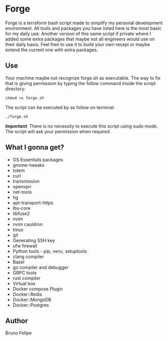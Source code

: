 # Forge

Forge is a terraform bash script made to simplify my personal development environment.
All tools and packages you have listed here is the most basic for my daily use.
Another version of this same script if private where I added some extra packages that maybe not all engineers would use on their daily basis. Feel free to use it to build your own recepi or maybe extend the current one with extra packages.

## Use

Your machine maybe not recognize forge.sh as executable. The way to fix that is giving permission by typing the follow command inside the script directory:

    chmod +x forge.sh

The script can be executed by as follow on terminal:

    ./forge.sh

***Important***: There is no necessity to execute this script using sudo mode. The script will ask your permission when required.

## What I gonna get?

- OS Essentials packages
- gnome-tweaks
- totem
- curl
- transmission
- openvpn
- net-tools
- tig
- apt-transport-https
- lbs-core
- libfuse2
- nvim
- nvim cauldron
- tmux
- git
- Generating SSH key
- ufw firewall
- Python tools - pip, venv, setuptools
- clang compiler
- Bazel
- go compiler and debugger
- GRPC tools
- rust compiler
- Virtual box 
- Docker compose Plugin
- Docker::Redis
- Docker::MongoDB
- Docker::Postgres

## Author

Bruno Felipe
